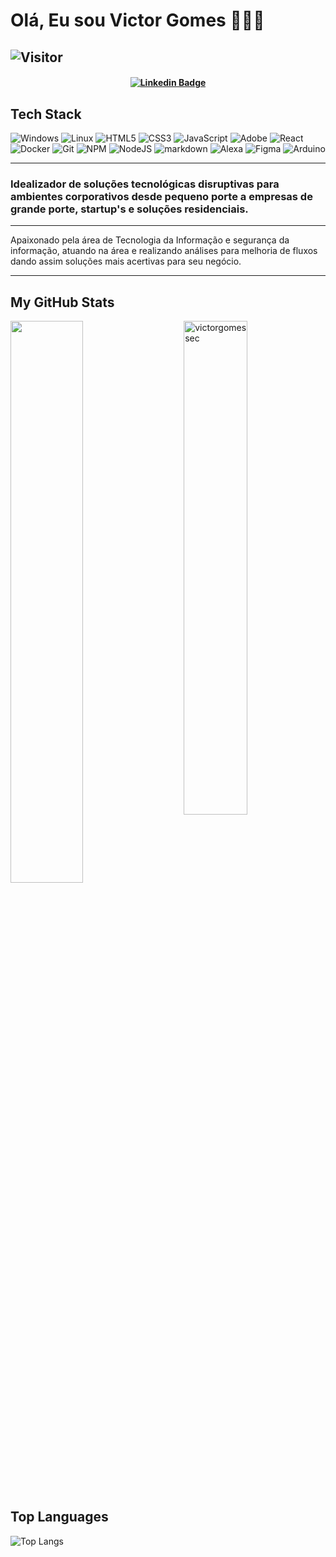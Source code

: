 # Olá, Eu sou Victor Gomes 👨🏼‍💻 

![Visitor](https://visitor-badge.laobi.icu/badge?page_id=victorgomessec.repoName)
---
<h4 align="center">


[![Linkedin Badge](https://img.shields.io/badge/-Linkedin-blue?style=for-the-badge&logo=Linkedin&logoColor=white&link=https://github.com/victorgomessec)](https://www.linkedin.com/in/victorlinsgomes)
  
  ## Tech Stack
  ![Windows](https://img.shields.io/badge/Windows-0078D6?style=for-the-badge&logo=windows&logoColor=white)
  ![Linux](https://img.shields.io/badge/Linux-FCC624?style=for-the-badge&logo=linux&logoColor=black)
  ![HTML5](https://img.shields.io/badge/html5-%23E34F26.svg?style=for-the-badge&logo=html5&logoColor=white)
  ![CSS3](https://img.shields.io/badge/css3-%231572B6.svg?style=for-the-badge&logo=css3&logoColor=white)
  ![JavaScript](https://img.shields.io/badge/javascript-%23323330.svg?style=for-the-badge&logo=javascript&logoColor=%23F7DF1E)
  ![Adobe](https://img.shields.io/badge/adobe-%23FF0000.svg?style=for-the-badge&logo=adobe&logoColor=white)
  ![React](https://img.shields.io/badge/react-%2320232a.svg?style=for-the-badge&logo=react&logoColor=%2361DAFB)
  ![Docker](https://img.shields.io/badge/docker-%230db7ed.svg?style=for-the-badge&logo=docker&logoColor=white)
  ![Git](https://img.shields.io/badge/-Git-F05032?style=flat-square&logo=git&logoColor=white)
  ![NPM](https://img.shields.io/badge/-NPM-CB3837?style=flat-square&logo=npm&logoColor=white)
  ![NodeJS](https://img.shields.io/badge/node.js-6DA55F?style=for-the-badge&logo=node.js&logoColor=white)
  ![markdown](https://img.shields.io/badge/Markdown-%23000000.svg?style=flat-square&logo=markdown&logoColor=white)
  ![Alexa](https://img.shields.io/badge/amazon%20alexa-52b5f7?style=for-the-badge&logo=amazon%20alexa&logoColor=white)
  ![Figma](https://img.shields.io/badge/figma-%23F24E1E.svg?style=for-the-badge&logo=figma&logoColor=white)
  ![Arduino](https://img.shields.io/badge/-Arduino-00979D?style=for-the-badge&logo=Arduino&logoColor=white)
  
  ---
 
</h4>



### Idealizador de soluções tecnológicas disruptivas para ambientes corporativos desde pequeno porte a empresas de grande porte, startup's e soluções residenciais.

---

Apaixonado pela área de Tecnologia da Informação e segurança da informação, atuando na área e realizando análises para melhoria de fluxos dando assim soluções mais acertivas para seu negócio. 

---

## My GitHub Stats

 <img src="https://github-readme-stats.vercel.app/api?username=victorgomessec&show_icons=true&theme=gotham" alt="victorgomessec" width="45%" align="right"/>
 <img  src="https://github-readme-streak-stats.herokuapp.com/?user=victorgomessec&theme=dark" width="48%" >
 

 
## Top Languages
  
  ![Top Langs](https://github-readme-stats.vercel.app/api/top-langs/?username=victorgomessec&layout=compact)
